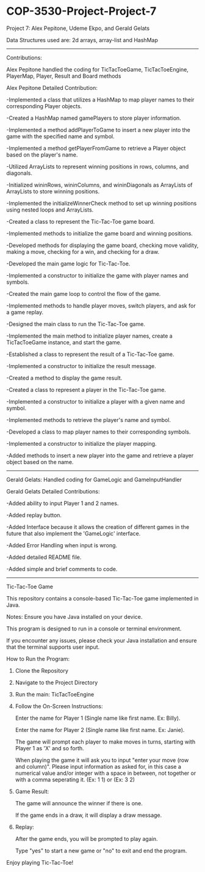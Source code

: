 # COP-3530-Project-Project-7

Project 7: Alex Pepitone, Udeme Ekpo, and Gerald Gelats

Data Structures used are: 2d arrays, array-list and HashMap


------------------------------------------------------------------------------------------------------------------------------
Contributions: 

Alex Pepitone handled the coding for TicTacToeGame, TicTacToeEngine, PlayerMap, Player, Result and Board methods

Alex Pepitone Detailed Contribution:

-Implemented a class that utilizes a HashMap to map player names to their corresponding Player objects.

-Created a HashMap named gamePlayers to store player information.

-Implemented a method addPlayerToGame to insert a new player into the game with the specified name and symbol.

-Implemented a method getPlayerFromGame to retrieve a Player object based on the player's name.

-Utilized ArrayLists to represent winning positions in rows, columns, and diagonals.

-Initialized wininRows, wininColumns, and wininDiagonals as ArrayLists of ArrayLists to store winning positions.

-Implemented the initializeWinnerCheck method to set up winning positions using nested loops and ArrayLists.

-Created a class to represent the Tic-Tac-Toe game board.

-Implemented methods to initialize the game board and winning positions.

-Developed methods for displaying the game board, checking move validity, making a move, checking for a win, and checking for a draw.

-Developed the main game logic for Tic-Tac-Toe.

-Implemented a constructor to initialize the game with player names and symbols.

-Created the main game loop to control the flow of the game.

-Implemented methods to handle player moves, switch players, and ask for a game replay.

-Designed the main class to run the Tic-Tac-Toe game.

-Implemented the main method to initialize player names, create a TicTacToeGame instance, and start the game.

-Established a class to represent the result of a Tic-Tac-Toe game.

-Implemented a constructor to initialize the result message.

-Created a method to display the game result.

-Created a class to represent a player in the Tic-Tac-Toe game.

-Implemented a constructor to initialize a player with a given name and symbol.

-Implemented methods to retrieve the player's name and symbol.

-Developed a class to map player names to their corresponding symbols.

-Implemented a constructor to initialize the player mapping.

-Added methods to insert a new player into the game and retrieve a player object based on the name.

----------------------------------------------------------------------------------------

Gerald Gelats: Handled coding for GameLogic and GameInputHandler

Gerald Gelats Detailed Contributions:

-Added ability to input Player 1 and 2 names.

-Added replay button.

-Added Interface because it allows the creation of different games in the future that also implement the 'GameLogic' interface.

-Added Error Handling when input is wrong.

-Added detailed README file.

-Added simple and brief comments to code.

---------------------------------------------------------------------------------------------------------------------


Tic-Tac-Toe Game

This repository contains a console-based Tic-Tac-Toe game implemented in Java.



Notes:
   Ensure you have Java installed on your device.
    
   This program is designed to run in a console or terminal environment.
    
   If you encounter any issues, please check your Java installation and ensure that the terminal supports user input.



How to Run the Program:

1. Clone the Repository

2. Navigate to the Project Directory

3. Run the main: TicTacToeEngine

4. Follow the On-Screen Instructions:
    
    Enter the name for Player 1 (Single name like first name. Ex: Billy).

    Enter the name for Player 2 (Single name like first name. Ex: Janie).
    
    The game will prompt each player to make moves in turns, starting with Player 1 as 'X' and so forth.

    When playing the game it will ask you to input "enter your move (row and column)". Please input information as asked for, in this case a numerical value and/or integer with a space in between, not together or with a comma seperating it. (Ex: 1 1) or (Ex: 3 2)

5. Game Result:

    The game will announce the winner if there is one.
    
    If the game ends in a draw, it will display a draw message.

6. Replay:

    After the game ends, you will be prompted to play again.
    
    Type "yes" to start a new game or "no" to exit and end the program.


Enjoy playing Tic-Tac-Toe!
